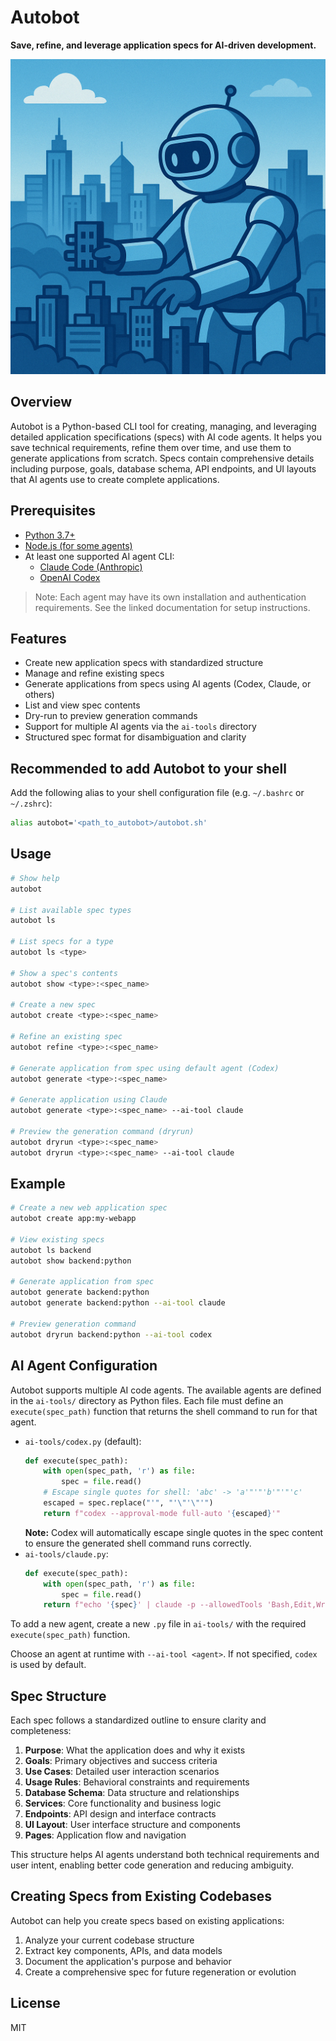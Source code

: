 # Autobot

**Save, refine, and leverage application specs for AI-driven development.**

![Autobot Logo](images/autobot.png)

## Overview
Autobot is a Python-based CLI tool for creating, managing, and leveraging detailed application specifications (specs) with AI code agents. It helps you save technical requirements, refine them over time, and use them to generate applications from scratch. Specs contain comprehensive details including purpose, goals, database schema, API endpoints, and UI layouts that AI agents use to create complete applications.

## Prerequisites
- [Python 3.7+](https://www.python.org/downloads/)
- [Node.js (for some agents)](https://nodejs.org/en/download/)
- At least one supported AI agent CLI:
  - [Claude Code (Anthropic)](https://docs.anthropic.com/en/docs/agents-and-tools/claude-code/overview)
  - [OpenAI Codex](https://github.com/openai/codex)

> Note: Each agent may have its own installation and authentication requirements. See the linked documentation for setup instructions.

## Features
- Create new application specs with standardized structure
- Manage and refine existing specs
- Generate applications from specs using AI agents (Codex, Claude, or others)
- List and view spec contents
- Dry-run to preview generation commands
- Support for multiple AI agents via the `ai-tools` directory
- Structured spec format for disambiguation and clarity

## Recommended to add Autobot to your shell

Add the following alias to your shell configuration file (e.g. `~/.bashrc` or `~/.zshrc`):

```sh
alias autobot='<path_to_autobot>/autobot.sh'
```

## Usage

```sh
# Show help
autobot

# List available spec types
autobot ls

# List specs for a type
autobot ls <type>

# Show a spec's contents
autobot show <type>:<spec_name>

# Create a new spec
autobot create <type>:<spec_name>

# Refine an existing spec
autobot refine <type>:<spec_name>

# Generate application from spec using default agent (Codex)
autobot generate <type>:<spec_name>

# Generate application using Claude
autobot generate <type>:<spec_name> --ai-tool claude

# Preview the generation command (dryrun)
autobot dryrun <type>:<spec_name>
autobot dryrun <type>:<spec_name> --ai-tool claude
```

## Example
```sh
# Create a new web application spec
autobot create app:my-webapp

# View existing specs
autobot ls backend
autobot show backend:python

# Generate application from spec
autobot generate backend:python
autobot generate backend:python --ai-tool claude

# Preview generation command
autobot dryrun backend:python --ai-tool codex
```

## AI Agent Configuration

Autobot supports multiple AI code agents. The available agents are defined in the `ai-tools/` directory as Python files. Each file must define an `execute(spec_path)` function that returns the shell command to run for that agent.

- `ai-tools/codex.py` (default):
  ```python
  def execute(spec_path):
      with open(spec_path, 'r') as file:
          spec = file.read()
      # Escape single quotes for shell: 'abc' -> 'a'"'"'b'"'"'c'
      escaped = spec.replace("'", "'\"'\"'")
      return f"codex --approval-mode full-auto '{escaped}'"
  ```
  **Note:** Codex will automatically escape single quotes in the spec content to ensure the generated shell command runs correctly.
- `ai-tools/claude.py`:
  ```python
  def execute(spec_path):
      with open(spec_path, 'r') as file:
          spec = file.read()
      return f"echo '{spec}' | claude -p --allowedTools 'Bash,Edit,Write'"
  ```

To add a new agent, create a new `.py` file in `ai-tools/` with the required `execute(spec_path)` function.

Choose an agent at runtime with `--ai-tool <agent>`. If not specified, `codex` is used by default.

## Spec Structure

Each spec follows a standardized outline to ensure clarity and completeness:

1. **Purpose**: What the application does and why it exists
2. **Goals**: Primary objectives and success criteria
3. **Use Cases**: Detailed user interaction scenarios
4. **Usage Rules**: Behavioral constraints and requirements
5. **Database Schema**: Data structure and relationships
6. **Services**: Core functionality and business logic
7. **Endpoints**: API design and interface contracts
8. **UI Layout**: User interface structure and components
9. **Pages**: Application flow and navigation

This structure helps AI agents understand both technical requirements and user intent, enabling better code generation and reducing ambiguity.

## Creating Specs from Existing Codebases

Autobot can help you create specs based on existing applications:
1. Analyze your current codebase structure
2. Extract key components, APIs, and data models
3. Document the application's purpose and behavior
4. Create a comprehensive spec for future regeneration or evolution

## License
MIT
